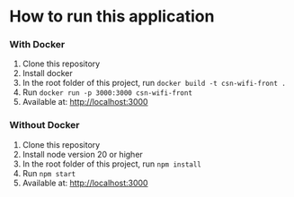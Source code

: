 # How to run this application

### With Docker
1. Clone this repository
2. Install docker
3. In the root folder of this project, run `docker build -t csn-wifi-front .`
4. Run `docker run -p 3000:3000 csn-wifi-front`
5. Available at: [http://localhost:3000](http://localhost:3000)

### Without Docker
1. Clone this repository
2. Install node version 20 or higher
3. In the root folder of this project, run `npm install`
4. Run `npm start`
5. Available at: [http://localhost:3000](http://localhost:3000)